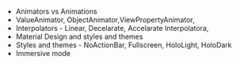 - Animators vs Animations
- ValueAnimator, ObjectAnimator,ViewPropertyAnimator, 
- Interpolators - Linear, Decelarate, Accelarate Interpolatora, 
- Material Design and styles and themes
- Styles and themes - NoActionBar, Fullscreen, HoloLight, HoloDark
- Immersive mode
